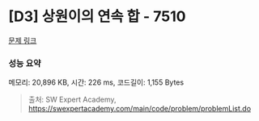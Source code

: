 # [D3] 상원이의 연속 합 - 7510 

[문제 링크](https://swexpertacademy.com/main/code/problem/problemDetail.do?contestProbId=AWoEzJFa2A4DFARq) 

### 성능 요약

메모리: 20,896 KB, 시간: 226 ms, 코드길이: 1,155 Bytes



> 출처: SW Expert Academy, https://swexpertacademy.com/main/code/problem/problemList.do